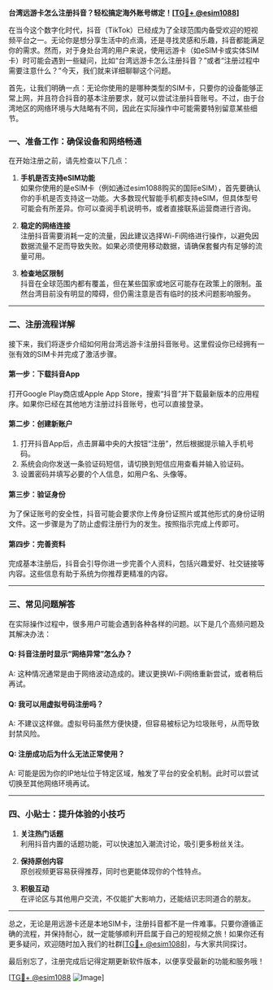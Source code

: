 **台湾远游卡怎么注册抖音？轻松搞定海外账号绑定！[[TG💪+ @esim1088](https://t.me/s/esim1088)]**

在当今这个数字化时代，抖音（TikTok）已经成为了全球范围内备受欢迎的短视频平台之一。无论你是想分享生活中的点滴，还是寻找灵感和乐趣，抖音都能满足你的需求。然而，对于身处台湾的用户来说，使用远游卡（如eSIM卡或实体SIM卡）时可能会遇到一些疑问，比如“台湾远游卡怎么注册抖音？”或者“注册过程中需要注意什么？”今天，我们就来详细聊聊这个问题。

首先，让我们明确一点：无论你使用的是哪种类型的SIM卡，只要你的设备能够正常上网，并且符合抖音的基本注册要求，就可以尝试注册抖音账号。不过，由于台湾地区的网络环境与大陆略有不同，因此在实际操作中可能需要特别留意某些细节。

### **一、准备工作：确保设备和网络畅通**

在开始注册之前，请先检查以下几点：

1. **手机是否支持eSIM功能**  
   如果你使用的是eSIM卡（例如通过esim1088购买的国际eSIM），首先要确认你的手机是否支持这一功能。大多数现代智能手机都支持eSIM，但具体型号可能会有所差异。你可以查阅手机说明书，或者直接联系运营商进行咨询。

2. **稳定的网络连接**  
   注册抖音需要消耗一定的流量，因此建议选择Wi-Fi网络进行操作，以避免因数据流量不足而导致失败。如果必须使用移动数据，请确保套餐内有足够的流量可用。

3. **检查地区限制**  
   抖音在全球范围内都有覆盖，但在某些国家或地区可能存在政策上的限制。虽然台湾目前没有明显的障碍，但仍需注意是否有临时的技术问题影响服务。

---

### **二、注册流程详解**

接下来，我们将逐步介绍如何用台湾远游卡注册抖音账号。这里假设你已经拥有一张有效的SIM卡并完成了激活步骤。

#### **第一步：下载抖音App**
打开Google Play商店或Apple App Store，搜索“抖音”并下载最新版本的应用程序。如果你已经在其他地方注册过抖音账号，也可以直接登录。

#### **第二步：创建新账户**
1. 打开抖音App后，点击屏幕中央的大按钮“注册”，然后根据提示输入手机号码。
2. 系统会向你发送一条验证码短信，请切换到短信应用查看并输入验证码。
3. 设置密码并填写必要的个人信息，如用户名、头像等。

#### **第三步：验证身份**
为了保证账号的安全性，抖音可能会要求你上传身份证照片或其他形式的身份证明文件。这一步骤是为了防止虚假注册行为的发生。按照指示完成上传即可。

#### **第四步：完善资料**
完成基本注册后，抖音会引导你进一步完善个人资料，包括兴趣爱好、社交链接等内容。这些信息有助于系统为你推荐更精准的内容。

---

### **三、常见问题解答**

在实际操作过程中，很多用户可能会遇到各种各样的问题。以下是几个高频问题及其解决办法：

#### **Q: 抖音注册时显示“网络异常”怎么办？**
A: 这种情况通常是由于网络波动造成的。建议更换Wi-Fi网络重新尝试，或者稍后再试。

#### **Q: 我可以用虚拟号码注册吗？**
A: 不建议这样做。虚拟号码虽然方便快捷，但容易被标记为垃圾账号，从而导致封禁风险。

#### **Q: 注册成功后为什么无法正常使用？**
A: 可能是因为你的IP地址位于特定区域，触发了平台的安全机制。此时可以尝试切换至其他网络环境再试。

---

### **四、小贴士：提升体验的小技巧**

1. **关注热门话题**  
   利用抖音内置的话题功能，可以快速加入潮流讨论，吸引更多粉丝关注。

2. **保持原创内容**  
   原创视频更容易获得推荐，同时也更能体现你的个性特点。

3. **积极互动**  
   在评论区与其他用户交流，不仅能扩大影响力，还能结识志同道合的朋友。

---

总之，无论是用远游卡还是本地SIM卡，注册抖音都不是一件难事。只要你遵循正确的流程，并保持耐心，就一定能够顺利开启属于自己的短视频之旅！如果你还有更多疑问，欢迎随时加入我们的社群[[TG💪+ @esim1088](https://t.me/s/esim1088)]，与大家共同探讨。

最后别忘了，注册完成后记得定期更新软件版本，以便享受最新的功能和服务哦！

[[TG💪+ @esim1088](https://t.me/s/esim1088) ![Image](https://i.postimg.cc/4NQfJmqS/Snipaste-2025-05-13-00-14-12.png)]